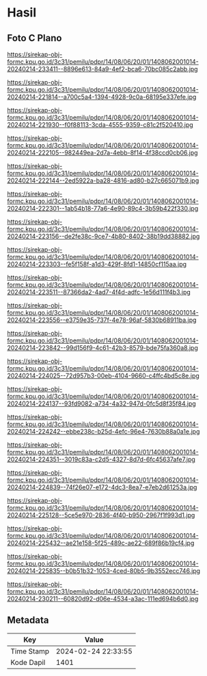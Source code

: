 # Hasil

## Foto C Plano

https://sirekap-obj-formc.kpu.go.id/3c31/pemilu/pdpr/14/08/06/20/01/1408062001014-20240214-233411--8896e613-84a9-4ef2-bca6-70bc085c2abb.jpg

https://sirekap-obj-formc.kpu.go.id/3c31/pemilu/pdpr/14/08/06/20/01/1408062001014-20240214-221814--a700c5a4-1394-4928-9c0a-68195e337efe.jpg

https://sirekap-obj-formc.kpu.go.id/3c31/pemilu/pdpr/14/08/06/20/01/1408062001014-20240214-221930--f0f88113-3cda-4555-9359-c81c2f520410.jpg

https://sirekap-obj-formc.kpu.go.id/3c31/pemilu/pdpr/14/08/06/20/01/1408062001014-20240214-222105--982449ea-2d7a-4ebb-8f14-4f38ccd0cb06.jpg

https://sirekap-obj-formc.kpu.go.id/3c31/pemilu/pdpr/14/08/06/20/01/1408062001014-20240214-222144--2ed5922a-ba28-4816-ad80-b27c665071b9.jpg

https://sirekap-obj-formc.kpu.go.id/3c31/pemilu/pdpr/14/08/06/20/01/1408062001014-20240214-222301--1ab54b18-77a6-4e90-89c4-3b59b422f330.jpg

https://sirekap-obj-formc.kpu.go.id/3c31/pemilu/pdpr/14/08/06/20/01/1408062001014-20240214-223156--de2fe38c-9ce7-4b80-8402-38b19dd38882.jpg

https://sirekap-obj-formc.kpu.go.id/3c31/pemilu/pdpr/14/08/06/20/01/1408062001014-20240214-223303--fe5f158f-a1d3-429f-8fd1-14850cf115aa.jpg

https://sirekap-obj-formc.kpu.go.id/3c31/pemilu/pdpr/14/08/06/20/01/1408062001014-20240214-223511--87366da2-4ad7-4f4d-adfc-1e56d111f4b3.jpg

https://sirekap-obj-formc.kpu.go.id/3c31/pemilu/pdpr/14/08/06/20/01/1408062001014-20240214-223556--e3759e35-737f-4e78-96af-5830b68911ba.jpg

https://sirekap-obj-formc.kpu.go.id/3c31/pemilu/pdpr/14/08/06/20/01/1408062001014-20240214-223842--99d156f9-4c61-42b3-8579-bde75fa360a8.jpg

https://sirekap-obj-formc.kpu.go.id/3c31/pemilu/pdpr/14/08/06/20/01/1408062001014-20240214-224025--72d957b3-00eb-4104-9660-c4ffc4bd5c8e.jpg

https://sirekap-obj-formc.kpu.go.id/3c31/pemilu/pdpr/14/08/06/20/01/1408062001014-20240214-224137--93fd9082-a734-4a32-947d-0fc5d8f35f84.jpg

https://sirekap-obj-formc.kpu.go.id/3c31/pemilu/pdpr/14/08/06/20/01/1408062001014-20240214-224242--ebbe238c-b25d-4efc-96e4-7630b88a0a1e.jpg

https://sirekap-obj-formc.kpu.go.id/3c31/pemilu/pdpr/14/08/06/20/01/1408062001014-20240214-224351--3019c83a-c2d5-4327-8d7d-6fc45637afe7.jpg

https://sirekap-obj-formc.kpu.go.id/3c31/pemilu/pdpr/14/08/06/20/01/1408062001014-20240214-224839--74f26e07-e172-4dc3-8ea7-e7eb2d61253a.jpg

https://sirekap-obj-formc.kpu.go.id/3c31/pemilu/pdpr/14/08/06/20/01/1408062001014-20240214-225128--5ce5e970-2836-4f40-b950-2967f1f993d1.jpg

https://sirekap-obj-formc.kpu.go.id/3c31/pemilu/pdpr/14/08/06/20/01/1408062001014-20240214-225432--ae21e158-5f25-489c-ae22-689f86b19cf4.jpg

https://sirekap-obj-formc.kpu.go.id/3c31/pemilu/pdpr/14/08/06/20/01/1408062001014-20240214-225835--b0b51b32-1053-4ced-80b5-9b3552ecc746.jpg

https://sirekap-obj-formc.kpu.go.id/3c31/pemilu/pdpr/14/08/06/20/01/1408062001014-20240214-230211--60820d92-d06e-4534-a3ac-111ed694b6d0.jpg


## Metadata

| Key        | Value               |
| ---------- | ------------------- |
| Time Stamp | 2024-02-24 22:33:55 |
| Kode Dapil | 1401                |



